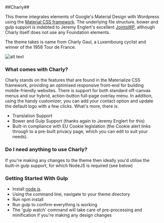 ##Charly##

This theme integrates elements of Google's Material Design with Wordpress using the [Material CSS framework](http://materializecss.com/). The underlying file structure, bower and gulp support is indebted to Jeremy Englert's excellent [JointsWP](http://www.jointswp.com), although Charly itself does not use any Foundation elements.

The theme takes is name from Charly Gaul, a Luxembourg cyclist and winner of the 1958 Tour de France.

![alt text][Charly]

[Charly]: https://github.com/alastair38/charly/blob/master/screenshot.png "The Angel of the Mountains"

### What comes with Charly?
Charly stands on the features that are found in the Materialize CSS framework, providing an optimised responsive front-end for building mobile-friendly websites. There is support for both standard off-canvas menus and our hybrid, action-button full-page overlay menu. In addition, using the handy customizer, you can add your contact option and update the default logo with a few clicks. What's more, there is:
- Translation Support
- Bower and Gulp Support (thanks again to Jeremy Englert for this)
- Built-in compliance with EU Cookie legislation (the Cookie alert links through to a pre-built privacy page, which you can edit to suit your needs).

### Do I need anything to use Charly?
If you're making any changes to the theme then ideally you'd utilise the built-in gulp support, for which NodeJS is required (see below)

### Getting Started With Gulp
- Install [node.js](https://nodejs.org).
- Using the command line, navigate to your theme directory
- Run npm install
- Run gulp to confirm everything is working
- The 'gulp watch' command will take care of pre-processing and minification if you're making any design changes
